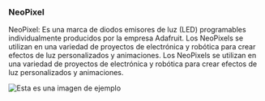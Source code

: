 ### NeoPixel
NeoPixel: Es una marca de diodos emisores de luz (LED) programables individualmente producidos por la empresa Adafruit. Los NeoPixels se utilizan en una variedad de proyectos de electrónica y robótica para crear efectos de luz personalizados y animaciones. Los NeoPixels se utilizan en una variedad de proyectos de electrónica y robótica para crear efectos de luz personalizados y animaciones.

![Esta es una imagen de ejemplo](https://http2.mlstatic.com/D_NQ_NP_795368-MLM53302232527_012023-W.jpg )
